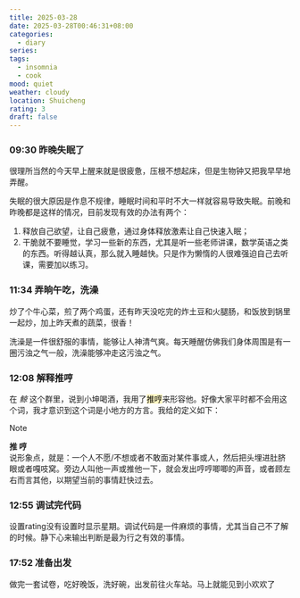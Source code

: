 ```yaml
---
title: 2025-03-28
date: 2025-03-28T00:46:31+08:00
categories:
  - diary
series: 
tags:
  - insomnia
  - cook
mood: quiet
weather: cloudy
location: Shuicheng
rating: 3
draft: false
---
```


### 09:30 昨晚失眠了

很理所当然的今天早上醒来就是很疲惫，压根不想起床，但是生物钟又把我早早地弄醒。

失眠的很大原因是作息不规律，睡眠时间和平时不大一样就容易导致失眠。前晚和昨晚都是这样的情况，目前发现有效的办法有两个：

1. 释放自己欲望，让自己疲惫，通过身体释放激素让自己快速入眠；
2. 干脆就不要睡觉，学习一些新的东西，尤其是听一些老师讲课，数学英语之类的东西。听得越认真，那么就入睡越快。只是作为懒惰的人很难强迫自己去听课，需要加以练习。

### 11:34 弄晌午吃，洗澡

炒了个牛心菜，煎了两个鸡蛋，还有昨天没吃完的炸土豆和火腿肠，和饭放到锅里一起炒，加上昨天煮的蔬菜，很香！

洗澡是一件很舒服的事情，能够让人神清气爽。每天睡醒仿佛我们身体周围是有一圈污浊之气一般，洗澡能够冲走这污浊之气。

### 12:08 解释推哼

在 *鲸* 这个群里，说到小坤喝酒，我用了<mark style="background: #FFF3A3A6;">推哼</mark>来形容他。好像大家平时都不会用这个词，我才意识到这个词是小地方的方言。我给的定义如下：

> [!note]
> **推  哼**  
> 说形象点，就是：一个人不愿/不想或者不敢面对某件事或人，然后把头埋进肚脐眼或者嘎吱窝。旁边人叫他一声或推他一下，就会发出哼哼唧唧的声音，或者顾左右而言其他，以期望当前的事情赶快过去。

### 12:55 调试完代码

设置rating没有设置时显示星期。调试代码是一件麻烦的事情，尤其当自己不了解的时候。静下心来输出判断是最为行之有效的事情。

### 17:52 准备出发

做完一套试卷，吃好晚饭，洗好碗，出发前往火车站。马上就能见到小欢欢了

